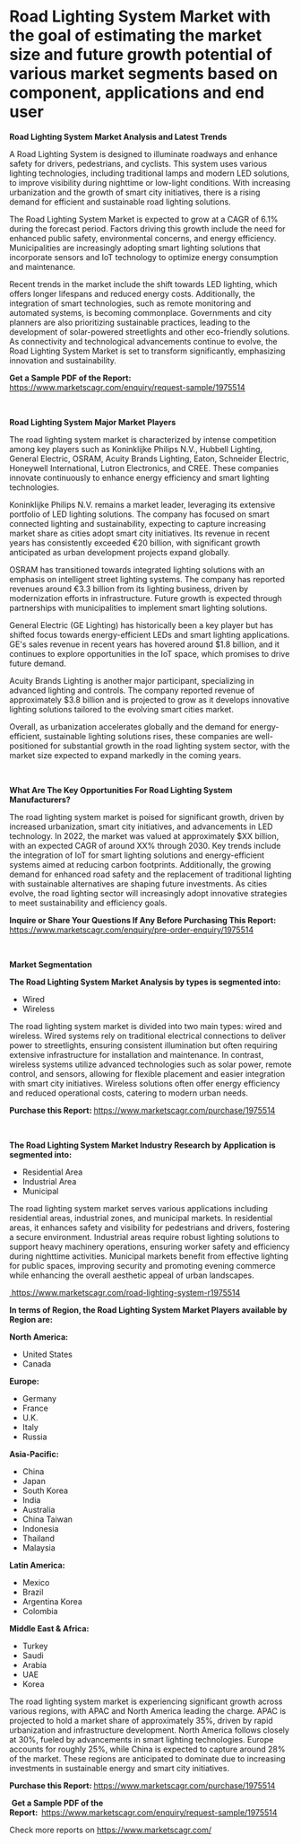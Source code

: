 <p><h1>Road Lighting System Market with the goal of estimating the market size and future growth potential of various market segments based on component, applications and end user</h1></p><p><strong>Road Lighting System Market Analysis and Latest Trends</strong></p>
<p><p>A Road Lighting System is designed to illuminate roadways and enhance safety for drivers, pedestrians, and cyclists. This system uses various lighting technologies, including traditional lamps and modern LED solutions, to improve visibility during nighttime or low-light conditions. With increasing urbanization and the growth of smart city initiatives, there is a rising demand for efficient and sustainable road lighting solutions.</p><p>The Road Lighting System Market is expected to grow at a CAGR of 6.1% during the forecast period. Factors driving this growth include the need for enhanced public safety, environmental concerns, and energy efficiency. Municipalities are increasingly adopting smart lighting solutions that incorporate sensors and IoT technology to optimize energy consumption and maintenance.</p><p>Recent trends in the market include the shift towards LED lighting, which offers longer lifespans and reduced energy costs. Additionally, the integration of smart technologies, such as remote monitoring and automated systems, is becoming commonplace. Governments and city planners are also prioritizing sustainable practices, leading to the development of solar-powered streetlights and other eco-friendly solutions. As connectivity and technological advancements continue to evolve, the Road Lighting System Market is set to transform significantly, emphasizing innovation and sustainability.</p></p>
<p><strong>Get a Sample PDF of the Report:&nbsp;</strong> <a href="https://www.marketscagr.com/enquiry/request-sample/1975514?utm_campaign=3536&utm_medium=2&utm_source=Github&utm_content=ia&utm_term=05042025&utm_id=road-lighting-system">https://www.marketscagr.com/enquiry/request-sample/1975514</a></p>
<p>&nbsp;</p>
<p><strong>Road Lighting System Major Market Players</strong></p>
<p><p>The road lighting system market is characterized by intense competition among key players such as Koninklijke Philips N.V., Hubbell Lighting, General Electric, OSRAM, Acuity Brands Lighting, Eaton, Schneider Electric, Honeywell International, Lutron Electronics, and CREE. These companies innovate continuously to enhance energy efficiency and smart lighting technologies.</p><p>Koninklijke Philips N.V. remains a market leader, leveraging its extensive portfolio of LED lighting solutions. The company has focused on smart connected lighting and sustainability, expecting to capture increasing market share as cities adopt smart city initiatives. Its revenue in recent years has consistently exceeded €20 billion, with significant growth anticipated as urban development projects expand globally.</p><p>OSRAM has transitioned towards integrated lighting solutions with an emphasis on intelligent street lighting systems. The company has reported revenues around €3.3 billion from its lighting business, driven by modernization efforts in infrastructure. Future growth is expected through partnerships with municipalities to implement smart lighting solutions.</p><p>General Electric (GE Lighting) has historically been a key player but has shifted focus towards energy-efficient LEDs and smart lighting applications. GE's sales revenue in recent years has hovered around $1.8 billion, and it continues to explore opportunities in the IoT space, which promises to drive future demand.</p><p>Acuity Brands Lighting is another major participant, specializing in advanced lighting and controls. The company reported revenue of approximately $3.8 billion and is projected to grow as it develops innovative lighting solutions tailored to the evolving smart cities market.</p><p>Overall, as urbanization accelerates globally and the demand for energy-efficient, sustainable lighting solutions rises, these companies are well-positioned for substantial growth in the road lighting system sector, with the market size expected to expand markedly in the coming years.</p></p>
<p>&nbsp;</p>
<p><strong>What Are The Key Opportunities For Road Lighting System Manufacturers?</strong></p>
<p><p>The road lighting system market is poised for significant growth, driven by increased urbanization, smart city initiatives, and advancements in LED technology. In 2022, the market was valued at approximately $XX billion, with an expected CAGR of around XX% through 2030. Key trends include the integration of IoT for smart lighting solutions and energy-efficient systems aimed at reducing carbon footprints. Additionally, the growing demand for enhanced road safety and the replacement of traditional lighting with sustainable alternatives are shaping future investments. As cities evolve, the road lighting sector will increasingly adopt innovative strategies to meet sustainability and efficiency goals.</p></p>
<p><strong>Inquire or Share Your Questions If Any Before Purchasing This Report:</strong> <a href="https://www.marketscagr.com/enquiry/pre-order-enquiry/1975514?utm_campaign=3536&utm_medium=2&utm_source=Github&utm_content=ia&utm_term=05042025&utm_id=road-lighting-system">https://www.marketscagr.com/enquiry/pre-order-enquiry/1975514</a></p>
<p>&nbsp;</p>
<p><strong>Market Segmentation</strong></p>
<p><strong>The Road Lighting System Market Analysis by types is segmented into:</strong></p>
<p><ul><li>Wired</li><li>Wireless</li></ul></p>
<p><p>The road lighting system market is divided into two main types: wired and wireless. Wired systems rely on traditional electrical connections to deliver power to streetlights, ensuring consistent illumination but often requiring extensive infrastructure for installation and maintenance. In contrast, wireless systems utilize advanced technologies such as solar power, remote control, and sensors, allowing for flexible placement and easier integration with smart city initiatives. Wireless solutions often offer energy efficiency and reduced operational costs, catering to modern urban needs.</p></p>
<p><strong>Purchase this Report:&nbsp;</strong><a href="https://www.marketscagr.com/purchase/1975514?utm_campaign=3536&utm_medium=2&utm_source=Github&utm_content=ia&utm_term=05042025&utm_id=road-lighting-system">https://www.marketscagr.com/purchase/1975514</a></p>
<p>&nbsp;</p>
<p><strong>The Road Lighting System Market Industry Research by Application is segmented into:</strong></p>
<p><ul><li>Residential Area</li><li>Industrial Area</li><li>Municipal</li></ul></p>
<p><p>The road lighting system market serves various applications including residential areas, industrial zones, and municipal markets. In residential areas, it enhances safety and visibility for pedestrians and drivers, fostering a secure environment. Industrial areas require robust lighting solutions to support heavy machinery operations, ensuring worker safety and efficiency during nighttime activities. Municipal markets benefit from effective lighting for public spaces, improving security and promoting evening commerce while enhancing the overall aesthetic appeal of urban landscapes.</p></p>
<p><a href="https://www.marketscagr.com/road-lighting-system-r1975514?utm_campaign=3536&utm_medium=2&utm_source=Github&utm_content=ia&utm_term=05042025&utm_id=road-lighting-system">&nbsp;https://www.marketscagr.com/road-lighting-system-r1975514</a></p>
<p><strong>In terms of Region, the Road Lighting System Market Players available by Region are:</strong></p>
<p>
    <p> <strong> North America: </strong>
        <ul>
            <li>United States</li>
            <li>Canada</li>
        </ul>
        </p> 
    <p> <strong> Europe: </strong>
        <ul>
            <li>Germany</li>
            <li>France</li>
            <li>U.K.</li>
            <li>Italy</li>
            <li>Russia</li>
        </ul>
        </p> 
    <p> <strong> Asia-Pacific: </strong>
        <ul>
            <li>China</li>
            <li>Japan</li>
            <li>South Korea</li>
            <li>India</li>
            <li>Australia</li>
            <li>China Taiwan</li>
            <li>Indonesia</li>
            <li>Thailand</li>
            <li>Malaysia</li>
        </ul>
        </p> 
    <p> <strong> Latin America: </strong>
        <ul>
            <li>Mexico</li>
            <li>Brazil</li>
            <li>Argentina Korea</li>
            <li>Colombia</li>
        </ul>
        </p> 
    <p> <strong> Middle East & Africa: </strong>
        <ul>
            <li>Turkey</li>
            <li>Saudi</li>
            <li>Arabia</li>
            <li>UAE</li>
            <li>Korea</li>
        </ul>
    </p>
    </p>
<p><p>The road lighting system market is experiencing significant growth across various regions, with APAC and North America leading the charge. APAC is projected to hold a market share of approximately 35%, driven by rapid urbanization and infrastructure development. North America follows closely at 30%, fueled by advancements in smart lighting technologies. Europe accounts for roughly 25%, while China is expected to capture around 28% of the market. These regions are anticipated to dominate due to increasing investments in sustainable energy and smart city initiatives.</p></p>
<p><strong>Purchase this Report: </strong><a href="https://www.marketscagr.com/purchase/1975514?utm_campaign=3536&utm_medium=2&utm_source=Github&utm_content=ia&utm_term=05042025&utm_id=road-lighting-system">https://www.marketscagr.com/purchase/1975514</a></p>
<p>&nbsp;<strong>Get a Sample PDF of the Report:&nbsp;&nbsp;</strong><a href="https://www.marketscagr.com/enquiry/request-sample/1975514?utm_campaign=3536&utm_medium=2&utm_source=Github&utm_content=ia&utm_term=05042025&utm_id=road-lighting-system">https://www.marketscagr.com/enquiry/request-sample/1975514</a></p>
<p><strong></strong></p>
<p>Check more reports on <a href="https://www.marketscagr.com/?utm_campaign=3536&utm_medium=2&utm_source=Github&utm_content=ia&utm_term=05042025&utm_id=road-lighting-system">https://www.marketscagr.com/</a></p>